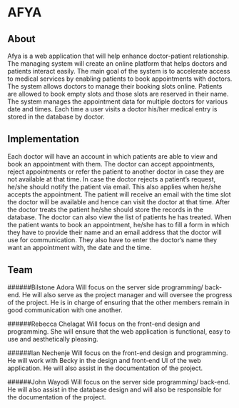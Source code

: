 # AFYA
## About
Afya is a web application that will help enhance doctor-patient relationship. The managing system will create an online platform that helps doctors and patients interact easily. The main goal of the system is to accelerate access to medical services by enabling patients to book appointments with doctors. The system allows doctors to manage their booking slots online. 
Patients are allowed to book empty slots and those slots are reserved in their name. The system manages the appointment data for multiple doctors for various date and times. Each time a user visits a doctor his/her medical entry is stored in the database by doctor.

## Implementation
Each doctor will have an account in which patients are able to view and book an appointment with them. The doctor can accept appointments, reject appointments or refer the patient to another doctor in case they are not available at that time. In case the doctor rejects a patient’s request, he/she should notify the patient via email. This also applies when he/she accepts the appointment. The patient will receive an email with the time slot the doctor will be available and hence can visit the doctor at that time.
After the doctor treats the patient he/she should store the records in the database. The doctor can 
also view the list of patients he has treated. When the patient wants to book an appointment, he/she has to fill a form in which they have to provide their name and an email address that the doctor will use for communication. They also have to enter the doctor’s name they want an appointment with, the date and the time.

## Team
######Bilstone Adora 
Will focus on the server side programming/ back-end. He will also serve as the project manager and will oversee the progress of the project. He is in charge of ensuring that the other members remain in good communication with one another.

######Rebecca Chelagat 
Will focus on the front-end design and programming. She will ensure that the web application is functional, easy to use and aesthetically pleasing.

######Ian Nechenje 
Will focus on the front-end design and programming. He will work with Becky in the design and front-end UI of the web application. He will also assist in the documentation of the project.

######John Wayodi
Will focus on the server side programming/ back-end. He will also assist in the database design and will also be responsible for the documentation of the project.

